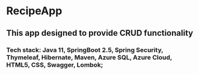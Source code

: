 # RecipeApp

## This app designed to provide CRUD functionality
### Tech stack: Java 11, SpringBoot 2.5, Spring Security, Thymeleaf, Hibernate, Maven, Azure SQL, Azure Cloud, HTML5, CSS, Swagger, Lombok;
